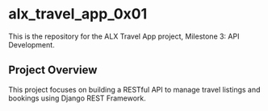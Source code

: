 # alx_travel_app_0x01

This is the repository for the ALX Travel App project, Milestone 3: API Development.

## Project Overview
This project focuses on building a RESTful API to manage travel listings and bookings using Django REST Framework.